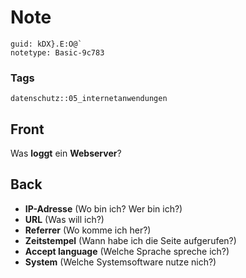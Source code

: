 # Note
```
guid: kDX}.E:O@`
notetype: Basic-9c783
```

### Tags
```
datenschutz::05_internetanwendungen
```

## Front
Was <b>loggt</b> ein <b>Webserver</b>?

## Back
<ul>
  <li><b>IP-Adresse</b> (Wo bin ich? Wer bin ich?)
  <li><b>URL</b> (Was will ich?)
  <li><b>Referrer</b> (Wo komme ich her?)
  <li><b>Zeitstempel</b> (Wann habe ich die Seite aufgerufen?)
  <li><b>Accept language</b> (Welche Sprache spreche ich?)
  <li><b>System</b> (Welche Systemsoftware nutze nich?)
</ul>
